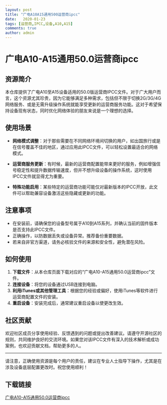 ```yaml
---
layout: post
title: "广电A10A15通用500运营商ipcc"
date:   2020-01-23
tags: [运营商,IPCC,设备,A10,A15]
comments: true
author: admin
---
```

# 广电A10-A15通用50.0运营商ipcc

## 资源简介

本仓库提供了广电A10至A15设备适用的50.0版运营商IPCC文件。对于广大用户而言，这个资源尤其珍贵，因为它能够满足多种需求，包括但不限于切换2G/3G/4G网络服务、或是无需升级操作系统就能享受更新的运营商服务功能。这对于希望保持设备现有状态，同时优化网络体验的朋友来说是一个理想的选择。

## 使用场景

- **网络模式调整**：对于那些需要在不同网络环境间切换的用户，如出国旅行或是在信号覆盖不佳的地区，通过应用此IPCC文件，可以轻松设置最适合的网络模式。
  
- **运营商服务更新**：有时候，最新的运营商配置能带来更好的服务，例如增强信号稳定性和提升数据传输速度，但并不想升级设备的操作系统，这时使用IPCC文件就显得尤为重要。

- **特殊功能启用**：某些特定的运营商功能可能仅对最新版本的IPCC开放，此文件可以帮助兼容设备激活这些隐藏或更新的功能。

## 注意事项

- 在安装前，请确保您的设备型号属于A10到A15系列，并确认当前的固件版本是否支持此IPCC文件。
- 正确操作，以防数据丢失或设备异常。推荐备份重要数据。
- 若来自非官方渠道，请务必核验文件的来源和安全性，避免潜在风险。

## 如何使用

1. **下载文件**：从本仓库页面下载对应的“广电A10-A15通用50.0运营商ipcc”文件。
2. **连接设备**：将您的设备通过USB连接到电脑。
3. **利用iTunes或其他管理工具**：根据您的经验或偏好，使用iTunes等软件进行运营商配置文件的安装。
4. **重启设备**：安装完成后，通常建议重启设备以使更改生效。

## 社区贡献

欢迎社区成员分享使用经验、反馈遇到的问题或提出改善建议。请遵守开源社区的规则，共同维护良好的交流环境。如果您对该IPCC文件有深入的技术解析或成功案例，也欢迎贡献文档，帮助更多的人。

---

请注意，正确使用资源是每个用户的责任，建议在专业人士指导下操作，尤其是在涉及设备底层配置更改时。祝您使用顺利！

## 下载链接

[广电A10-A15通用50.0运营商ipcc](https://pan.quark.cn/s/85365bae2b1e)